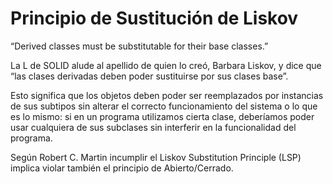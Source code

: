 # Principio de Sustitución de Liskov

“Derived classes must be substitutable for their base classes.”

La L de SOLID alude al apellido de quien lo creó, Barbara Liskov, y dice que “las clases derivadas deben poder sustituirse por sus clases base”.

Esto significa que los objetos deben poder ser reemplazados por instancias de sus subtipos sin alterar el correcto funcionamiento del sistema o lo que es lo mismo: si en un programa utilizamos cierta clase, deberíamos poder usar cualquiera de sus subclases sin interferir en la funcionalidad del programa.

Según Robert C. Martin incumplir el Liskov Substitution Principle (LSP) implica violar también el principio de Abierto/Cerrado.
